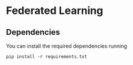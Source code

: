# Federated Learning

## Dependencies
You can install the required dependencies running

```
pip install -r requirements.txt
```

